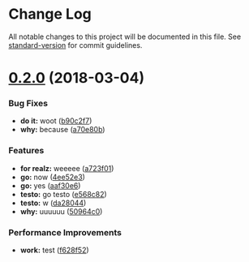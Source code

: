 # Change Log

All notable changes to this project will be documented in this file. See [standard-version](https://github.com/conventional-changelog/standard-version) for commit guidelines.

<a name="0.2.0"></a>
# [0.2.0](https://github.com/cdcabrera/semantic-sans-npm/compare/v0.1.0...v0.2.0) (2018-03-04)


### Bug Fixes

* **do it:** woot ([b90c2f7](https://github.com/cdcabrera/semantic-sans-npm/commit/b90c2f7))
* **why:** because ([a70e80b](https://github.com/cdcabrera/semantic-sans-npm/commit/a70e80b))


### Features

* **for realz:** weeeee ([a723f01](https://github.com/cdcabrera/semantic-sans-npm/commit/a723f01))
* **go:** now ([4ee52e3](https://github.com/cdcabrera/semantic-sans-npm/commit/4ee52e3))
* **go:** yes ([aaf30e6](https://github.com/cdcabrera/semantic-sans-npm/commit/aaf30e6))
* **testo:** go testo ([e568c82](https://github.com/cdcabrera/semantic-sans-npm/commit/e568c82))
* **testo:** w ([da28044](https://github.com/cdcabrera/semantic-sans-npm/commit/da28044))
* **why:** uuuuuu ([50964c0](https://github.com/cdcabrera/semantic-sans-npm/commit/50964c0))


### Performance Improvements

* **work:** test ([f628f52](https://github.com/cdcabrera/semantic-sans-npm/commit/f628f52))
